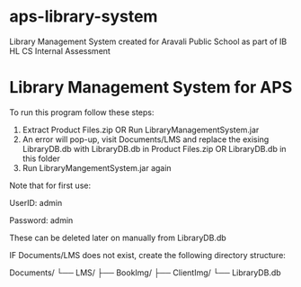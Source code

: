 # aps-library-system
Library Management System created for Aravali Public School as part of IB HL CS Internal Assessment

# Library Management System for APS

To run this program follow these steps:

1. Extract Product Files.zip OR Run LibraryManagementSystem.jar
2. An error will pop-up, visit Documents/LMS and replace the exising LibraryDB.db with LibraryDB.db in Product Files.zip OR LibraryDB.db in this folder
3. Run LibraryMangementSystem.jar again

Note that for first use:

UserID: admin

Password: admin

These can be deleted later on manually from LibraryDB.db

IF Documents/LMS does not exist, create the following directory structure:

Documents/
└── LMS/
    ├── BookImg/
    ├── ClientImg/
    └── LibraryDB.db
    

